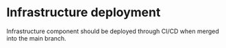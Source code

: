 # Infrastructure deployment

Infrastructure component should be deployed through CI/CD when merged into the main branch.
